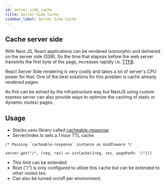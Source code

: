 ```yaml
---
id: server_side_cache
title: Server Side Cache
sidebar_label: Server Side Cache
---
```


## Cache server side

With Next.JS, React applications can be rendered isomorphic and delivered on the
server side (SSR). So the time that elapses before the web server transmits the
first byte of the page, increases rapidly i.e.
[TTFB](https://developers.google.com/web/tools/lighthouse/audits/ttfb).

React Server Side rendering is very costly and takes a lot of server's CPU power
for that. One of the best solutions for this problem is cache already rendered
pages.

As this can be solved by the infrastructure way but NextJS using custom express
server can also provide ways to optimize the caching of static or dynamic
routes/ pages.

## Usage

- Stacks uses library called
  [cacheable-response](https://www.npmjs.com/package/cacheable-response)
- Server/index.ts sets a _1 hour_ TTL cache

```JS
/* Passing `cacheable-response` instance as middleware */

server.get("/", (req, res) => ssrCache({req, res, pagePath: "/"}))
```

- This limit can be extended
- Root ("/") is only configured to utilize this cache but can be extended to
  other routes too.
- Can also be turned on/off per environment.

